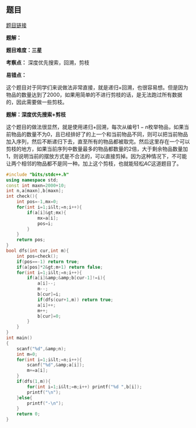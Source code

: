 ## 题目
[题目链接](https://www.nowcoder.com/practice/52f25c8a8d414f8f8fe46d4e62ef732c?tpId=182&tqId=353474&sourceUrl=/exam/oj&channenl=wgithub&fromPut=wgithub)

**题解：**

**题目难度：三星**

**考察点：** 深度优先搜索，回溯，剪枝

**易错点：**

这个题目对于同学们来说做法非常直接，就是递归+回溯，也很容易想。但是因为物品的数量达到了$2000$，如果用简单的不进行剪枝的话，是无法跑过所有数据的，因此需要做一些剪枝。

**题解：深度优先搜索+剪枝**

这个题目的做法很显然，就是使用递归+回溯，每次从编号$1-n$枚举物品，如果当前物品的数量不为$0$，且已经排好了的上一个和当前物品不同，则可以把当前物品加入序列，然后不断递归下去，直至所有的物品都被取完。然后这里存在一个可以剪枝的地方，如果当前序列中数量最多的物品都数量的$2$倍，大于剩余物品数量加$1$，则说明当前的摆放方式是不合法的，可以直接剪掉。因为这种情况下，不可能让两个相邻的物品都不是同一种。加上这个剪枝，也就能轻松$AC$这道题目了。

```cpp
#include "bits/stdc++.h"
using namespace std;
const int maxn=2000+10;
int n,a[maxn],b[maxn];
int check(){
    int pos=-1,mx=0;
    for(int i=1;i&lt;=n;i++){
        if(a[i]&gt;mx){
            mx=a[i];
            pos=i;
        }
    }
    return pos;
}
bool dfs(int cur,int m){
    int pos=check();
    if(pos==-1) return true;
    if(a[pos]*2&gt;m+1) return false;
    for(int i=1;i&lt;=n;i++){
        if(a[i]&amp;&amp;b[cur-1]!=i){
            a[i]--;
            m--;
            b[cur]=i;
            if(dfs(cur+1,m)) return true;
            a[i]++;
            m++;
            b[cur]=0;
        }
    }
}
int main()
{
    scanf("%d",&amp;n);
    int m=0;
    for(int i=1;i&lt;=n;i++){
        scanf("%d",&amp;a[i]);
        m+=a[i];
    } 
    if(dfs(1,m)){
        for(int i=1;i&lt;=m;i++) printf("%d ",b[i]);
        printf("\n");
    }else{
        printf("-\n");
    }
    return 0;
}
```

